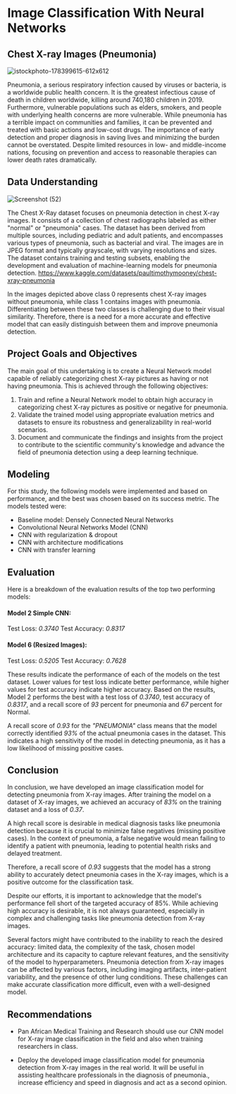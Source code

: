 # Image Classification With Neural Networks
## Chest X-ray Images (Pneumonia)
![istockphoto-178399615-612x612](https://github.com/stevegithinji/Image-Classification-Chest-X-Ray-Images-Pneumonia-/assets/123490766/9447f1f0-bdee-4d15-ac1c-9c5f10b4d377)

Pneumonia, a serious respiratory infection caused by viruses or bacteria, is a worldwide public health concern. It is the greatest infectious cause of death in children worldwide, killing around 740,180 children in 2019. Furthermore, vulnerable populations such as elders, smokers, and people with underlying health concerns are more vulnerable. While pneumonia has a terrible impact on communities and families, it can be prevented and treated with basic actions and low-cost drugs. The importance of early detection and proper diagnosis in saving lives and minimizing the burden cannot be overstated. Despite limited resources in low- and middle-income nations, focusing on prevention and access to reasonable therapies can lower death rates dramatically.

## Data Understanding
   ![Screenshot (52)](https://github.com/stevegithinji/Image-Classification-Chest-X-Ray-Images-Pneumonia-/assets/123490766/c48b920d-3fd3-4c70-a3b6-f8e2bcc716c4)

The Chest X-Ray dataset focuses on pneumonia detection in chest X-ray images. It consists of a collection of chest radiographs labeled as either "normal" or "pneumonia" cases. The dataset has been derived from multiple sources, including pediatric and adult patients, and encompasses various types of pneumonia, such as bacterial and viral.
The images are in JPEG format and typically grayscale, with varying resolutions and sizes. The dataset contains training and testing subsets, enabling the development and evaluation of machine-learning models for pneumonia detection.
https://www.kaggle.com/datasets/paultimothymooney/chest-xray-pneumonia

In the images depicted above class 0 represents chest X-ray images without pneumonia, while class 1 contains images with pneumonia. Differentiating between these two classes is challenging due to their visual similarity. Therefore, there is a need for a more accurate and effective model that can easily distinguish between them and improve pneumonia detection.

## Project Goals and Objectives
The main goal of this undertaking is to create a Neural Network model capable of reliably categorizing chest X-ray pictures as having or not having pneumonia.
This is achieved through the following objectives:
1. Train and refine a Neural Network model to obtain high accuracy in categorizing chest X-ray pictures as positive or negative for pneumonia.
2. Validate the trained model using appropriate evaluation metrics and datasets to ensure its robustness and generalizability in real-world scenarios.
3. Document and communicate the findings and insights from the project to contribute to the scientific community's knowledge and advance the field of pneumonia 
   detection using a deep learning technique.

## Modeling
For this study, the following models were implemented and based on performance, and the best was chosen based on its success metric. The models tested were:
* Baseline model: Densely Connected Neural Networks
* Convolutional Neural Networks Model (CNN)
* CNN with regularization & dropout
* CNN with architecture modifications
* CNN with transfer learning

## Evaluation
Here is a breakdown of the evaluation results of the top two performing models:

#### Model 2 Simple CNN:
Test Loss: *0.3740*
Test Accuracy: *0.8317*

#### Model 6 (Resized Images):
Test Loss: *0.5205*
Test Accuracy: *0.7628*

These results indicate the performance of each of the models on the test dataset. Lower values for test loss indicate better performance, while higher values for test accuracy indicate higher accuracy. Based on the results, Model 2 performs the best with a test loss of *0.3740*, test accuracy of *0.8317*, and a recall score of *93* percent for pneumonia and *67* percent for Normal.

A recall score of *0.93* for the *"PNEUMONIA"* class means that the model correctly identified *93%* of the actual pneumonia cases in the dataset. This indicates a high sensitivity of the model in detecting pneumonia, as it has a low likelihood of missing positive cases.

## Conclusion
In conclusion, we have developed an image classification model for detecting pneumonia from X-ray images. After training the model on a dataset of X-ray images, we achieved an accuracy of *83%* on the training dataset and a loss of *0.37*.

A high recall score is desirable in medical diagnosis tasks like pneumonia detection because it is crucial to minimize false negatives (missing positive cases). In the context of pneumonia, a false negative would mean failing to identify a patient with pneumonia, leading to potential health risks and delayed treatment.

Therefore, a recall score of *0.93* suggests that the model has a strong ability to accurately detect pneumonia cases in the X-ray images, which is a positive outcome for the classification task.

Despite our efforts, it is important to acknowledge that the model's performance fell short of the targeted accuracy of 85%. While achieving high accuracy is desirable, it is not always guaranteed, especially in complex and challenging tasks like pneumonia detection from X-ray images.

Several factors might have contributed to the inability to reach the desired accuracy: limited data, the complexity of the task, chosen model architecture and its capacity to capture relevant features, and the sensitivity of the model to hyperparameters. Pneumonia detection from X-ray images can be affected by various factors, including imaging artifacts, inter-patient variability, and the presence of other lung conditions. These challenges can make accurate classification more difficult, even with a well-designed model.

## Recommendations
* Pan African Medical Training and Research should use our CNN model for X-ray image classification in the field and also when training researchers in class.

* Deploy the developed image classification model for pneumonia detection from X-ray images in the real world. It will be useful in assisting healthcare professionals in the diagnosis of pneumonia., increase efficiency and speed in diagnosis and act as a second opinion.

